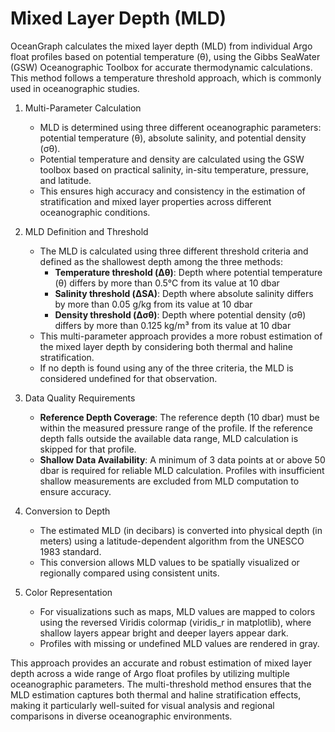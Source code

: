 # Mixed Layer Depth (MLD)

OceanGraph calculates the mixed layer depth (MLD) from individual Argo float profiles based on potential temperature (θ), using the Gibbs SeaWater (GSW) Oceanographic Toolbox for accurate thermodynamic calculations. This method follows a temperature threshold approach, which is commonly used in oceanographic studies.

1. Multi-Parameter Calculation

   - MLD is determined using three different oceanographic parameters: potential temperature (θ), absolute salinity, and potential density (σθ).
   - Potential temperature and density are calculated using the GSW toolbox based on practical salinity, in-situ temperature, pressure, and latitude.
   - This ensures high accuracy and consistency in the estimation of stratification and mixed layer properties across different oceanographic conditions.

2. MLD Definition and Threshold

   - The MLD is calculated using three different threshold criteria and defined as the shallowest depth among the three methods:
     - **Temperature threshold (Δθ)**: Depth where potential temperature (θ) differs by more than 0.5°C from its value at 10 dbar
     - **Salinity threshold (ΔSA)**: Depth where absolute salinity differs by more than 0.05 g/kg from its value at 10 dbar
     - **Density threshold (Δσθ)**: Depth where potential density (σθ) differs by more than 0.125 kg/m³ from its value at 10 dbar
   - This multi-parameter approach provides a more robust estimation of the mixed layer depth by considering both thermal and haline stratification.
   - If no depth is found using any of the three criteria, the MLD is considered undefined for that observation.

3. Data Quality Requirements

   - **Reference Depth Coverage**: The reference depth (10 dbar) must be within the measured pressure range of the profile. If the reference depth falls outside the available data range, MLD calculation is skipped for that profile.
   - **Shallow Data Availability**: A minimum of 3 data points at or above 50 dbar is required for reliable MLD calculation. Profiles with insufficient shallow measurements are excluded from MLD computation to ensure accuracy.

4. Conversion to Depth

   - The estimated MLD (in decibars) is converted into physical depth (in meters) using a latitude-dependent algorithm from the UNESCO 1983 standard.
   - This conversion allows MLD values to be spatially visualized or regionally compared using consistent units.

5. Color Representation

   - For visualizations such as maps, MLD values are mapped to colors using the reversed Viridis colormap (viridis_r in matplotlib), where shallow layers appear bright and deeper layers appear dark.
   - Profiles with missing or undefined MLD values are rendered in gray.

This approach provides an accurate and robust estimation of mixed layer depth across a wide range of Argo float profiles by utilizing multiple oceanographic parameters. The multi-threshold method ensures that the MLD estimation captures both thermal and haline stratification effects, making it particularly well-suited for visual analysis and regional comparisons in diverse oceanographic environments.
